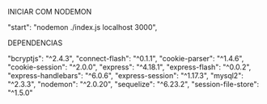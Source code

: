 INICIAR COM NODEMON

 "start": "nodemon ./index.js localhost 3000",
 
 DEPENDENCIAS 
 
  "bcryptjs": "^2.4.3",
    "connect-flash": "^0.1.1",
    "cookie-parser": "^1.4.6",
    "cookie-session": "^2.0.0",
    "express": "^4.18.1",
    "express-flash": "^0.0.2",
    "express-handlebars": "^6.0.6",
    "express-session": "^1.17.3",
    "mysql2": "^2.3.3",
    "nodemon": "^2.0.20",
    "sequelize": "^6.23.2",
    "session-file-store": "^1.5.0"
